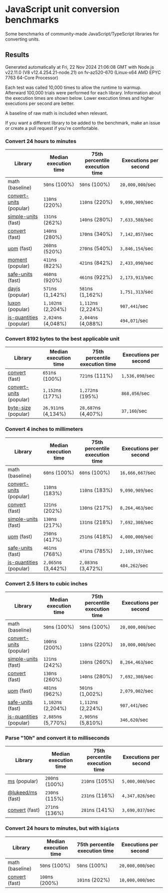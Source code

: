 # JavaScript unit conversion benchmarks

Some benchmarks of community-made JavaScript/TypeScript libraries for converting units.

## Results

<!-- beginblock(results) -->

Generated automatically at Fri, 22 Nov 2024 21:06:08 GMT with Node.js v22.11.0 (V8 v12.4.254.21-node.21) on fv-az520-670 (Linux-x64 AMD EPYC 7763 64-Core Processor)

Each test was called 10,000 times to allow the runtime to warmup.
Afterward 100,000 trials were performed for each library.
Information about the execution times are shown below.
Lower execution times and higher executions per second are better.

A baseline of raw math is included when relevant.

If you want a different library to be added to the benchmark, make an issue or create a pull request if you're comfortable.

### Convert 24 hours to minutes

| Library                                                            | Median execution time | 75th percentile execution time | Executions per second |
| ------------------------------------------------------------------ | --------------------- | ------------------------------ | --------------------- |
| math (baseline)                                                    | `50`ns (100%)         | `50`ns (100%)                  | `20,000,000`/sec      |
| [convert-units](https://npmjs.com/package/convert-units) (popular) | `110`ns (220%)        | `110`ns (220%)                 | `9,090,909`/sec       |
| [simple-units](https://npmjs.com/package/simple-units) (fast)      | `131`ns (262%)        | `140`ns (280%)                 | `7,633,588`/sec       |
| [convert](https://npmjs.com/package/convert) (fast)                | `140`ns (280%)        | `170`ns (340%)                 | `7,142,857`/sec       |
| [uom](https://npmjs.com/package/uom) (fast)                        | `260`ns (520%)        | `270`ns (540%)                 | `3,846,154`/sec       |
| [moment](https://npmjs.com/package/moment) (popular)               | `411`ns (822%)        | `421`ns (842%)                 | `2,433,090`/sec       |
| [safe-units](https://npmjs.com/package/safe-units) (fast)          | `460`ns (920%)        | `461`ns (922%)                 | `2,173,913`/sec       |
| [dayjs](https://npmjs.com/package/dayjs) (popular)                 | `571`ns (1,142%)      | `581`ns (1,162%)               | `1,751,313`/sec       |
| [luxon](https://npmjs.com/package/luxon) (popular)                 | `1,102`ns (2,204%)    | `1,112`ns (2,224%)             | `907,441`/sec         |
| [js-quantities](https://npmjs.com/package/js-quantities) (popular) | `2,024`ns (4,048%)    | `2,044`ns (4,088%)             | `494,071`/sec         |

### Convert 8192 bytes to the best applicable unit

| Library                                                            | Median execution time | 75th percentile execution time | Executions per second |
| ------------------------------------------------------------------ | --------------------- | ------------------------------ | --------------------- |
| [convert](https://npmjs.com/package/convert) (fast)                | `651`ns (100%)        | `721`ns (111%)                 | `1,536,098`/sec       |
| [convert-units](https://npmjs.com/package/convert-units) (popular) | `1,152`ns (177%)      | `1,272`ns (195%)               | `868,056`/sec         |
| [byte-size](https://npmjs.com/package/byte-size) (popular)         | `26,911`ns (4,134%)   | `28,687`ns (4,407%)            | `37,160`/sec          |

### Convert 4 inches to millimeters

| Library                                                            | Median execution time | 75th percentile execution time | Executions per second |
| ------------------------------------------------------------------ | --------------------- | ------------------------------ | --------------------- |
| math (baseline)                                                    | `60`ns (100%)         | `60`ns (100%)                  | `16,666,667`/sec      |
| [convert-units](https://npmjs.com/package/convert-units) (popular) | `110`ns (183%)        | `110`ns (183%)                 | `9,090,909`/sec       |
| [convert](https://npmjs.com/package/convert) (fast)                | `121`ns (202%)        | `130`ns (217%)                 | `8,264,463`/sec       |
| [simple-units](https://npmjs.com/package/simple-units) (fast)      | `130`ns (217%)        | `131`ns (218%)                 | `7,692,308`/sec       |
| [uom](https://npmjs.com/package/uom) (fast)                        | `250`ns (417%)        | `251`ns (418%)                 | `4,000,000`/sec       |
| [safe-units](https://npmjs.com/package/safe-units) (fast)          | `461`ns (768%)        | `471`ns (785%)                 | `2,169,197`/sec       |
| [js-quantities](https://npmjs.com/package/js-quantities) (popular) | `2,065`ns (3,442%)    | `2,083`ns (3,472%)             | `484,262`/sec         |

### Convert 2.5 liters to cubic inches

| Library                                                            | Median execution time | 75th percentile execution time | Executions per second |
| ------------------------------------------------------------------ | --------------------- | ------------------------------ | --------------------- |
| math (baseline)                                                    | `50`ns (100%)         | `50`ns (100%)                  | `20,000,000`/sec      |
| [convert-units](https://npmjs.com/package/convert-units) (popular) | `100`ns (200%)        | `110`ns (220%)                 | `10,000,000`/sec      |
| [simple-units](https://npmjs.com/package/simple-units) (fast)      | `121`ns (242%)        | `130`ns (260%)                 | `8,264,463`/sec       |
| [convert](https://npmjs.com/package/convert) (fast)                | `130`ns (260%)        | `140`ns (280%)                 | `7,692,308`/sec       |
| [uom](https://npmjs.com/package/uom) (fast)                        | `481`ns (962%)        | `501`ns (1,002%)               | `2,079,002`/sec       |
| [safe-units](https://npmjs.com/package/safe-units) (fast)          | `1,102`ns (2,204%)    | `1,112`ns (2,224%)             | `907,441`/sec         |
| [js-quantities](https://npmjs.com/package/js-quantities) (popular) | `2,885`ns (5,770%)    | `2,905`ns (5,810%)             | `346,620`/sec         |

### Parse "10h" and convert it to milliseconds

| Library                                                   | Median execution time | 75th percentile execution time | Executions per second |
| --------------------------------------------------------- | --------------------- | ------------------------------ | --------------------- |
| [ms](https://npmjs.com/package/ms) (popular)              | `200`ns (100%)        | `210`ns (105%)                 | `5,000,000`/sec       |
| [@lukeed/ms](https://npmjs.com/package/@lukeed/ms) (fast) | `230`ns (115%)        | `231`ns (116%)                 | `4,347,826`/sec       |
| [convert](https://npmjs.com/package/convert) (fast)       | `271`ns (136%)        | `281`ns (141%)                 | `3,690,037`/sec       |

### Convert 24 hours to minutes, but with `bigint`s

| Library                                             | Median execution time | 75th percentile execution time | Executions per second |
| --------------------------------------------------- | --------------------- | ------------------------------ | --------------------- |
| math (baseline)                                     | `50`ns (100%)         | `50`ns (100%)                  | `20,000,000`/sec      |
| [convert](https://npmjs.com/package/convert) (fast) | `100`ns (200%)        | `101`ns (202%)                 | `10,000,000`/sec      |

<!-- endblock(results) -->
